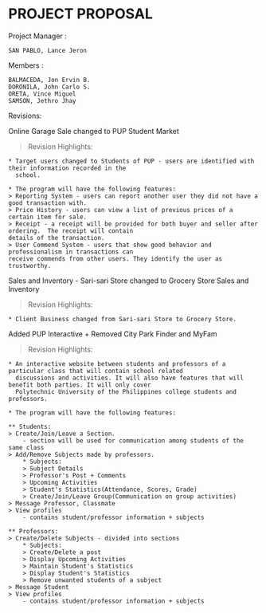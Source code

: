 # PROJECT PROPOSAL

Project Manager :
	
	SAN PABLO, Lance Jeron

Members : 
	
	BALMACEDA, Jon Ervin B.
	DORONILA, John Carlo S.
	ORETA, Vince Miguel
	SAMSON, Jethro Jhay

Revisions:

Online Garage Sale changed to PUP Student Market

> Revision Highlights:
		
	* Target users changed to Students of PUP - users are identified with their information recorded in the 
	  school.

	* The program will have the following features:
	> Reporting System - users can report another user they did not have a good transaction with.
	> Price History - users can view a list of previous prices of a certain item for sale.
	> Receipt - a receipt will be provided for both buyer and seller after ordering.  The receipt will contain 
	details of the transaction.
	> User Commend System - users that show good behavior and professionalism in transactions can 
	receive commends from other users. They identify the user as trustworthy.
	
Sales and Inventory - Sari-sari Store  changed to Grocery Store Sales and Inventory

> Revision Highlights:

	* Client Business changed from Sari-sari Store to Grocery Store.

Added PUP Interactive + Removed City Park Finder and MyFam

> Revision Highlights:
	
	* An interactive website between students and professors of a particular class that will contain school related 
	  discussions and activities. It will also have features that will benefit both parties. It will only cover 
	  Polytechnic University of the Philippines college students and professors.

	* The program will have the following features:

	** Students:
	> Create/Join/Leave a Section. 
		- section will be used for communication among students of the same class
	> Add/Remove Subjects made by professors.
		* Subjects:
		> Subject Details
		> Professor's Post + Comments
		> Upcoming Activities
		> Student's Statistics(Attendance, Scores, Grade)
		> Create/Join/Leave Group(Communication on group activities)
	> Message Professor, Classmate
	> View profiles
		- contains student/professor information + subjects

	** Professors:
	> Create/Delete Subjects - divided into sections
		* Subjects:
		> Create/Delete a post
		> Display Upcoming Activities
		> Maintain Student's Statistics
		> Display Student's Statistics
		> Remove unwanted students of a subject
	> Message Student
	> View profiles
		- contains student/professor information + subjects
		




	
	
	